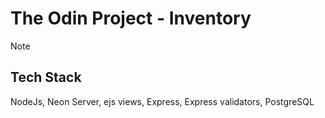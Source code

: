 # The Odin Project - Inventory

>[!Note]
>## Tech Stack
>NodeJs, Neon Server, ejs views, Express, Express validators, PostgreSQL